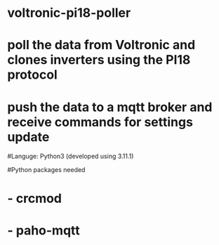 # voltronic-pi18-poller
# poll the data from Voltronic and clones inverters using the PI18 protocol
# push the data to a mqtt broker and receive commands for settings update

#Languge: Python3 (developed using 3.11.1)

#Python packages needed
# - crcmod
# - paho-mqtt
